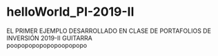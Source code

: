 # helloWorld_PI-2019-II
EL PRIMER EJEMPLO DESARROLLADO EN CLASE DE PORTAFOLIOS DE INVERSIÓN 2019-II
GUITARRA  
poopopopopopopoopopopo
